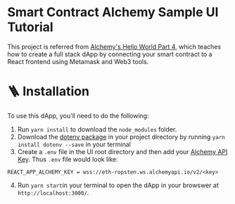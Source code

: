 # Smart Contract Alchemy Sample UI Tutorial

This project is referred from [Alchemy's Hello World Part 4](https://docs.alchemy.com/alchemy/tutorials/hello-world-smart-contract/creating-a-full-stack-dapp), which teaches how to create a full stack dApp by connecting your smart contract to a React frontend using Metamask and Web3 tools.

# 🪜 Installation
To use this dApp, you'll need to do the following:

1. Run `yarn install` to download the `node_modules` folder.
2. Download the [dotenv package](https://www.npmjs.com/package/dotenv) in your project directory by running `yarn install dotenv --save` in your terminal
3. Create a `.env` file in the UI root directory and then add your [Alchemy API Key](https://docs.alchemy.com/alchemy/tutorials/hello-world-smart-contract/creating-a-full-stack-dapp#establish-an-api-connection-to-the-ethereum-chain). Thus `.env` file would look like:

```
REACT_APP_ALCHEMY_KEY = wss://eth-ropsten.ws.alchemyapi.io/v2/<key>
```
4. Run `yarn start`in your terminal to open the dApp in your browswer at `http://localhost:3000/`.

